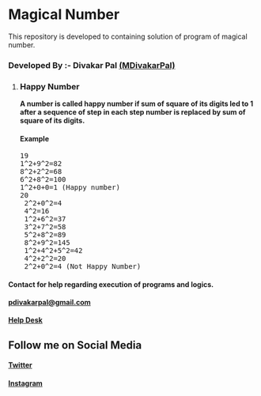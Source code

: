 # Magical Number
This repository is developed to containing solution of program of magical number.
<h3>Developed By :- Divakar Pal <a href="https://github.com/MDivakarPal">(MDivakarPal)</a></h3>
<ol>
  <li><h3>Happy Number </h3>
    <b>A number is called happy number if sum of square of its digits
led to 1 after a sequence of step in each step number is replaced by sum of
      square of its digits.</b><br>
    <h4>Example</h4>
    <pre>19
1^2+9^2=82
8^2+2^2=68
6^2+8^2=100
1^2+0+0=1 (Happy number)
20
 2^2+0^2=4
 4^2=16
 1^2+6^2=37
 3^2+7^2=58
 5^2+8^2=89
 8^2+9^2=145
 1^2+4^2+5^2=42
 4^2+2^2=20
 2^2+0^2=4 (Not Happy Number)</pre>
    </ol>
<h4>Contact for help regarding execution of programs and logics.</h4> 
<b><a href="https://mail.google.com/mail/u/1/#inbox?compose=VpCqJbPWSnzGvNkrQRMNcGvhqXHNQGGlnWRprSwjPqsRKsZtXNRSsWpwLCnjwNmJTPGxBGq">pdivakarpal@gmail.com</a></b>
<h4><a href="https://docs.google.com/forms/d/e/1FAIpQLSeT3cVPGKTGGD7Kln8Yxy5sykAtxC98U05jHiZJeSugyxiokA/viewform?usp=sf_link" target="_blank">Help Desk</a></h4>
<h2>Follow me on Social Media</h2>
<h4><a href="https://twitter.com/MDivakarPal">Twitter</a></h4>
<h4><a href="https://www.instagram.com/mdivakarpal/">Instagram</a></h4>

